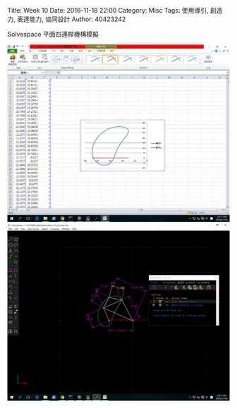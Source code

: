 Title: Week 10
Date: 2016-11-18 22:00
Category: Misc
Tags: 使用導引, 創造力, 表達能力, 協同設計
Author: 40423242

<p>Solvespace 平面四連桿機構模擬<p>

<img src="./../data/hw1.png" width="800" />

<img src="./../data/hw2.png" width="800" />

